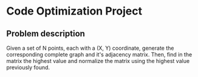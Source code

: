 # Code Optimization Project

## Problem description
Given a set of N points, each with a (X, Y) coordinate, generate the corresponding complete graph and it's adjacency matrix. Then, find in the matrix the highest value and normalize the matrix using the highest value previously found.
